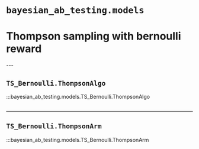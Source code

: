 # `bayesian_ab_testing.models`

<h1>Thompson sampling with bernoulli reward</h1>
---

<h2><code>TS_Bernoulli.ThompsonAlgo</code></h2>
:::bayesian_ab_testing.models.TS_Bernoulli.ThompsonAlgo
<br/><br/>

---

<h2><code>TS_Bernoulli.ThompsonArm</code></h2>
:::bayesian_ab_testing.models.TS_Bernoulli.ThompsonArm
<br/><br/>